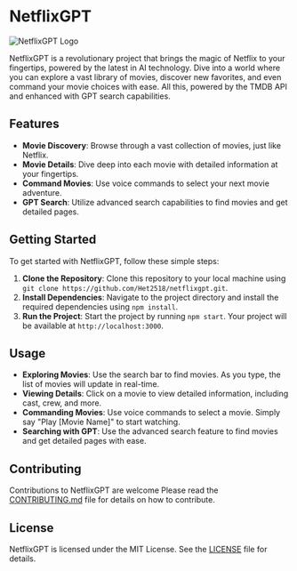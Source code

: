 # NetflixGPT

![NetflixGPT Logo](https://imgs.search.brave.com/rFND6pguVWs1ea8udmqqxf0hgWovsC7ZQNWuMuTUdqw/rs:fit:500:0:0/g:ce/aHR0cHM6Ly9wbGF5/LWxoLmdvb2dsZXVz/ZXJjb250ZW50LmNv/bS9kRlZUZ2VoX2xx/a0IxZW1uSTN0WEFq/Ymc3Mk05Qll0MVc2/RTUyMl9Sa1NsT0Rn/c3FCQUxCYWhlRm1a/MFFBQUVDbm1rPXcy/NDAtaDQ4MC1ydw.jpeg)

NetflixGPT is a revolutionary project that brings the magic of Netflix to your fingertips, powered by the latest in AI technology. Dive into a world where you can explore a vast library of movies, discover new favorites, and even command your movie choices with ease. All this, powered by the TMDB API and enhanced with GPT search capabilities.

## Features

- **Movie Discovery**: Browse through a vast collection of movies, just like Netflix.
- **Movie Details**: Dive deep into each movie with detailed information at your fingertips.
- **Command Movies**: Use voice commands to select your next movie adventure.
- **GPT Search**: Utilize advanced search capabilities to find movies and get detailed pages.

## Getting Started

To get started with NetflixGPT, follow these simple steps:

1. **Clone the Repository**: Clone this repository to your local machine using `git clone https://github.com/Het2518/netflixgpt.git`.
2. **Install Dependencies**: Navigate to the project directory and install the required dependencies using `npm install`.
3. **Run the Project**: Start the project by running `npm start`. Your project will be available at `http://localhost:3000`.

## Usage

- **Exploring Movies**: Use the search bar to find movies. As you type, the list of movies will update in real-time.
- **Viewing Details**: Click on a movie to view detailed information, including cast, crew, and more.
- **Commanding Movies**: Use voice commands to select a movie. Simply say "Play [Movie Name]" to start watching.
- **Searching with GPT**: Use the advanced search feature to find movies and get detailed pages with ease.

## Contributing

Contributions to NetflixGPT are welcome Please read the [CONTRIBUTING.md](CONTRIBUTING.md) file for details on how to contribute.

## License

NetflixGPT is licensed under the MIT License. See the [LICENSE](LICENSE) file for details.

